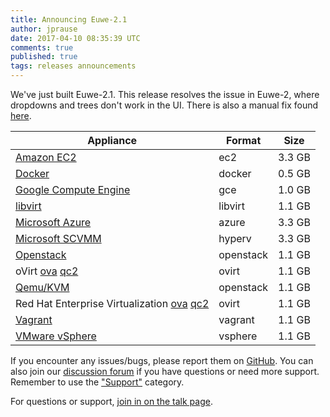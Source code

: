 ```yaml
---
title: Announcing Euwe-2.1
author: jprause
date: 2017-04-10 08:35:39 UTC
comments: true
published: true
tags: releases announcements
---
```


We've just built Euwe-2.1. This release resolves the issue in Euwe-2, where dropdowns and trees don't work in the UI. There is also a manual fix found [here](http://talk.manageiq.org/t/euwe-2-broken-ui-fix/2221).

| Appliance | Format | Size |
| --------- | ------ | ---- |
| [Amazon EC2](http://releases.manageiq.org/manageiq-ec2-euwe-2.1.vhd) | ec2 | 3.3 GB |
| [Docker](https://hub.docker.com/r/manageiq/manageiq/) | docker | 0.5 GB |
| [Google Compute Engine](http://releases.manageiq.org/manageiq-gce-euwe-2.1.tar.gz) | gce | 1.0 GB |
| [libvirt](http://releases.manageiq.org/manageiq-libvirt-euwe-2.1.qc2) | libvirt | 1.1 GB |
| [Microsoft Azure](http://releases.manageiq.org/manageiq-azure-euwe-2.1.vhd) | azure | 3.3 GB |
| [Microsoft SCVMM](http://releases.manageiq.org/manageiq-hyperv-euwe-2.1.vhd) | hyperv | 3.3 GB |
| [Openstack](http://releases.manageiq.org/manageiq-openstack-euwe-2.1.qc2) | openstack | 1.1 GB |
| oVirt [ova](http://releases.manageiq.org/manageiq-ovirt-euwe-2.1.ova) [qc2](http://releases.manageiq.org/manageiq-ovirt-euwe-2.1.qc2) | ovirt | 1.1 GB |
| [Qemu/KVM](http://releases.manageiq.org/manageiq-openstack-euwe-2.1.qc2) | openstack | 1.1 GB |
| Red Hat Enterprise Virtualization [ova](http://releases.manageiq.org/manageiq-ovirt-euwe-2.1.ova) [qc2](http://releases.manageiq.org/manageiq-ovirt-euwe-2.1.qc2) | ovirt | 1.1 GB |
| [Vagrant](https://atlas.hashicorp.com/manageiq/euwe) | vagrant | 1.1 GB |
| [VMware vSphere](http://releases.manageiq.org/manageiq-vsphere-euwe-2.1.ova) | vsphere | 1.1 GB |


If you encounter any issues/bugs, please report them on [GitHub](https://github.com/ManageIQ/manageiq/issues). You can also join our [discussion forum](http://talk.manageiq.org/) if you have questions or need more support. Remember to use the ["Support"](http://talk.manageiq.org/c/support) category.





For questions or support, [join in on the talk page](http://talk.manageiq.org/).

